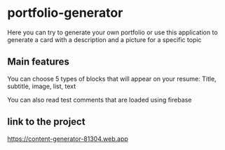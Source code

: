 # portfolio-generator
Here you can try to generate your own portfolio or use this application to generate a card with a description and a picture for a specific topic

## Main features
You can choose 5 types of blocks that will appear on your resume:
Title, subtitle, image, list, text

You can also read test comments that are loaded using firebase

## link to the project
https://content-generator-81304.web.app
